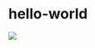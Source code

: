 # hello-world

<a href="https://community.rocket.chat/channel/murtaza981_hello-world">
  <img src="https://omni2.rceng.shop/images/join-chat.svg" />
</a>
